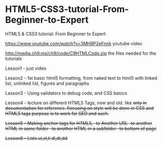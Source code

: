 # HTML5-CSS3-tutorial-From-Beginner-to-Expert
HTML5 &amp; CSS3 tutorial: From Beginner to Expert

https://www.youtube.com/watch?v=3MH8P2eFnnk youtube video

http://media.ch9.ms/ch9/code/C9HTMLCode.zip the files needed for the tutorials

Lesson1 - just video

Lesson2 - 1st basic html5 formatting, from naked text to html5 with linked list, unlinked list, figures and paragraphs

Lesson3 - Using validators to debug code, and CSS basics

Lesson4 - lecture on different HTML5 Tags, new and old. like <s>only in documentation for reference. Focusing on style will be done in CSS and HTML5 tags purpose is to work for SEO and such. 
  
Lesson5 - Making anchor tags for HTML5,
-to Another URL
-to another HTML in same folder
-to another HTML in a subfolder
-to bottom of page


Lesson8 - Lists
ul,ol,li
dl,dt,dd
